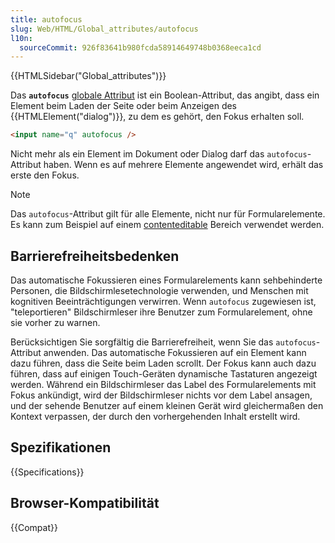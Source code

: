 ```yaml
---
title: autofocus
slug: Web/HTML/Global_attributes/autofocus
l10n:
  sourceCommit: 926f83641b980fcda58914649748b0368eeca1cd
---
```


{{HTMLSidebar("Global_attributes")}}

Das **`autofocus`** [globale Attribut](/de/docs/Web/HTML/Global_attributes) ist ein Boolean-Attribut, das angibt, dass ein Element beim Laden der Seite oder beim Anzeigen des {{HTMLElement("dialog")}}, zu dem es gehört, den Fokus erhalten soll.

```html
<input name="q" autofocus />
```

Nicht mehr als ein Element im Dokument oder Dialog darf das `autofocus`-Attribut haben. Wenn es auf mehrere Elemente angewendet wird, erhält das erste den Fokus.

> [!NOTE]
> Das `autofocus`-Attribut gilt für alle Elemente, nicht nur für Formularelemente. Es kann zum Beispiel auf einem [contenteditable](/de/docs/Web/HTML/Global_attributes/contenteditable) Bereich verwendet werden.

## Barrierefreiheitsbedenken

Das automatische Fokussieren eines Formularelements kann sehbehinderte Personen, die Bildschirmlesetechnologie verwenden, und Menschen mit kognitiven Beeinträchtigungen verwirren. Wenn `autofocus` zugewiesen ist, "teleportieren" Bildschirmleser ihre Benutzer zum Formularelement, ohne sie vorher zu warnen.

Berücksichtigen Sie sorgfältig die Barrierefreiheit, wenn Sie das `autofocus`-Attribut anwenden. Das automatische Fokussieren auf ein Element kann dazu führen, dass die Seite beim Laden scrollt. Der Fokus kann auch dazu führen, dass auf einigen Touch-Geräten dynamische Tastaturen angezeigt werden. Während ein Bildschirmleser das Label des Formularelements mit Fokus ankündigt, wird der Bildschirmleser nichts vor dem Label ansagen, und der sehende Benutzer auf einem kleinen Gerät wird gleichermaßen den Kontext verpassen, der durch den vorhergehenden Inhalt erstellt wird.

## Spezifikationen

{{Specifications}}

## Browser-Kompatibilität

{{Compat}}
